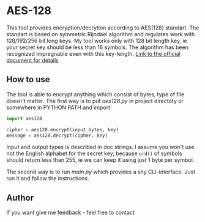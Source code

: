 AES-128
==============
This tool provides encryption/decrytion according to AES(128) standart. The standart is based on symmetric Rijndael algorithm and regulates work with 128/192/256 bit long keys.
My tool works only with 128 bit length key, ie your secret key should be less than 16 symbols. The algorithm has been recognized impregnable even with this key-length.
[Link to the official document for details](http://csrc.nist.gov/publications/fips/fips197/fips-197.pdf) 


## How to use

The tool is able to encrypt anything which consist of bytes, type of file doesn't matter.
The first way is to put *aes128.py* in project directoty or somewhere in PYTHON PATH and import

```python
import aes128

cipher = aes128.encrypt(input_bytes, key)
message = aes128.decrypt(cipher, key)
```

Input and output types is described in doc strings. I assume you won't use not the English alphabet for the secret key, because ```ord()``` of symbols should return less than 255, ie we can keep it using just 1 byte per symbol.

The second way is to run *main.py* which provides a shy CLI-interface. Just run it and follow the instructions.

## Author

If you want give me feedback - feel free to contact
